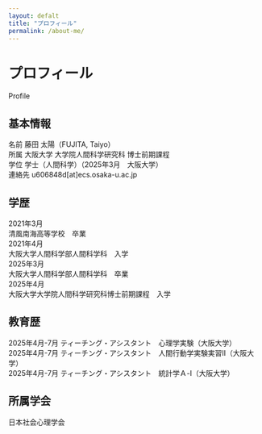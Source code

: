 ```yaml
---
layout: defalt
title: "プロフィール"
permalink: /about-me/
---
```


<div class="page-header">
    <h1>プロフィール</h1>
    <p class="page-subtitle">Profile</p>
</div>

<div class="profile-content">
    <div class="profile-section">
        <div class="profile-card">
            <h2>基本情報</h2>
            <div class="info-grid">
                <div class="info-item">
                    <span class="info-label">名前</span>
                    <span class="info-value">藤田 太陽（FUJITA, Taiyo）</span>
                </div>
                <div class="info-item">
                    <span class="info-label">所属</span>
                    <span class="info-value">大阪大学 大学院人間科学研究科 博士前期課程</span>
                </div>
                <div class="info-item">
                    <span class="info-label">学位</span>
                    <span class="info-value">学士（人間科学）（2025年3月　大阪大学）</span>
                </div>
                <div class="info-item">
                    <span class="info-label">連絡先</span>
                    <span class="info-value">u606848d[at]ecs.osaka-u.ac.jp</span>
                </div>              
            </div>
        </div>
    </div>
    <div class="profile-section">
        <div class="profile-card">
            <h2>学歴</h2>
            <div class="timeline">
                <div class="timeline-item">
                    <div class="timeline-date">2021年3月</div>
                    <div class="timeline-content">清風南海高等学校　卒業</div>
                </div>
                <div class="timeline-item">
                    <div class="timeline-date">2021年4月</div>
                    <div class="timeline-content">大阪大学人間科学部人間科学科　入学</div>
                </div>
                <div class="timeline-item">
                    <div class="timeline-date">2025年3月</div>
                    <div class="timeline-content">大阪大学人間科学部人間科学科　卒業</div>
                </div>
                <div class="timeline-item">
                    <div class="timeline-date">2025年4月</div>
                    <div class="timeline-content">大阪大学大学院人間科学研究科博士前期課程　入学</div>
                </div>
            </div>
        </div>
    </div>
    <div class="profile-section">
        <div class="profile-card">
            <h2>教育歴</h2>
            <div class="experience-list">
                <div class="experience-item">
                    <span class="experience-period">2025年4月-7月</span>
                    <span class="experience-title">ティーチング・アシスタント　心理学実験（大阪大学）</span>
                </div>
                <div class="experience-item">
                    <span class="experience-period">2025年4月-7月</span>
                    <span class="experience-title">ティーチング・アシスタント　人間行動学実験実習Ⅱ（大阪大学）</span>
                </div>
                <div class="experience-item">
                    <span class="experience-period">2025年4月-7月</span>
                    <span class="experience-title">ティーチング・アシスタント　統計学Ａ-Ⅰ（大阪大学）</span>
                </div>
            </div>
        </div>
    </div>
    <div class="profile-section">
        <div class="profile-card">
            <h2>所属学会</h2>
            <div class="membership-list">
                <div class="membership-item">日本社会心理学会</div>
            </div>
        </div>
    </div>
</div>

